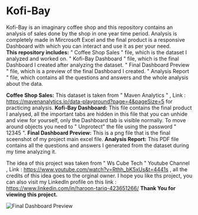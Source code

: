 # Kofi-Bay
Kofi-Bay is an imaginary coffee shop and this repository contains an analysis of sales done by the shop in one year time period. Analysis is completely made in Mircrosoft Excel and the final product is a responsive Dashboard with which you can interact and use it as per your need. <br>
**This repository includes:**
" Coffee Shop Sales " file, which is the dataset I analyzed and worked on.
" Kofi-Bay Dashboard " file, which is the final Dashboard I created after analyzing the dataset.
" Final Dashboard Preview " file, which is a preview of the final Dashboard I created.
" Analysis Report " file, which contains all the questions and answers and the whole analysis about the data.

**Coffee Shop Sales:**
This dataset is taken from " Maven Analytics " , Link : https://mavenanalytics.io/data-playground?page=4&pageSize=5 for practicing analysis.
**Kofi-Bay Dashboard:**
This file contains the final product I analysed, all the important tabs are hidden in this file that you can unhide and view for yourself, only the Dashboard tab is visible normally. To move around objects you need to " Unprotect" the file using the password " 12345 ".
**Final Dashboard Preview:**
This is a png file that is the final sceenshot of my project main excel file.
**Analysis Report:**
This PDF file contains all the questions and answers I generated from the dataset during my time analyzing it.

The idea of this project was taken from " Ws Cube Tech " Youtube Channel , Link : https://www.youtube.com/watch?v=Rthh_bK5xUs&t=4441s , all the credits of this idea goes to the orginal owner.
I hope you like ths project, you can also visit my LinkedIn profile on this link : https://www.linkedin.com/in/haroon-tariq-423651266/
**Thank You for viewing this project.**

![Final Dashboard Preview](https://github.com/Myst047/Kofi-Bay/assets/102010580/b851b941-8bf6-42d1-91db-1ee8d0cbaa65)
